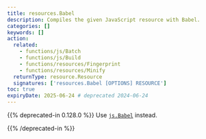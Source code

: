 ```yaml
---
title: resources.Babel
description: Compiles the given JavaScript resource with Babel.
categories: []
keywords: []
action:
  related:
    - functions/js/Batch
    - functions/js/Build
    - functions/resources/Fingerprint
    - functions/resources/Minify
  returnType: resource.Resource
  signatures: ['resources.Babel [OPTIONS] RESOURCE']
toc: true
expiryDate: 2025-06-24 # deprecated 2024-06-24
---
```


{{% deprecated-in 0.128.0 %}}
Use [`js.Babel`] instead.

[`js.Babel`]: /functions/js/babel/
{{% /deprecated-in %}}
